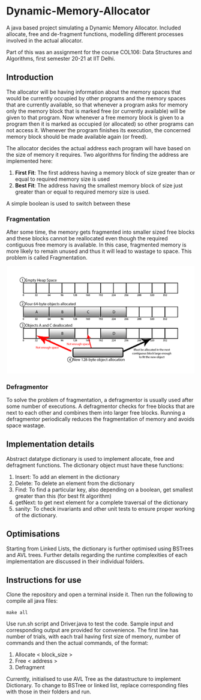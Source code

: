 # Dynamic-Memory-Allocator

A java based project simulating a Dynamic Memory Allocator. Included allocate, free and de-fragment functions, modelling different processes involved in the actual allocator.

Part of this was an assignment for the course COL106: Data Structures and Algorithms, first semester 20-21 at IIT Delhi.


## Introduction
The allocator will be having information about the memory spaces that would be currently occupied by other programs and the memory spaces that are currently available, so that whenever a program asks for memory only the memory block that is marked free (or currently available) will be given to that program. Now whenever a free memory block is given to a program then it is marked as occupied (or allocated) so other programs can not access it. Whenever the program finishes its execution, the concerned memory block should be made available again (or freed).

The allocator decides the actual address each program will have based on the size of memory it requires. Two algorithms for finding the address are implemented here:
1. **First Fit**: The first address having a memory block of size greater than or equal to required memory size is used
2. **Best Fit**: The address having the smallest memory block of size just greater than or equal to required memory size is used.

A simple boolean is used to switch between these

### Fragmentation

After some time, the memory gets fragmented into smaller sized free blocks and these blocks cannot be reallocated even though the required contiguous free memory is available. In this case, fragmented memory is more likely to remain unused and thus it will lead to wastage to space. This problem is called Fragmentation.

<p align="center">
  <img src="images/fragmentation.png" width="500"/>
</p>

### Defragmentor

To solve the problem of fragmentation, a defragmentor is usually used after some number of executions. A defragmentor checks for free blocks that are next to each other and combines them into larger free blocks. Running a defragmentor periodically reduces the fragmentation of memory and avoids space wastage.

## Implementation details

Abstract datatype dictionary is used to implement allocate, free and defragment functions. The dictionary object must have these functions:
1. Insert: To add an element in the dictionary
2. Delete: To delete an element from the dictionary
3. Find: To find a particular key, also depending on a boolean, get smallest greater than this (for best fit algorithm)
4. getNext: to get next element for a complete traversal of the dictionary
5. sanity: To check invariants and other unit tests to ensure proper working of the dictionary.

## Optimisations

Starting from Linked Lists, the dictionary is further optimised using BSTrees and AVL trees. Further details regarding the runtime complexities of each implementation are discussed in their individual folders.

## Instructions for use

Clone the repository and open a terminal inside it. Then run the following to compile all java files:
~~~ 
make all
~~~

Use run.sh script and Driver.java to test the code. Sample input and corresponding output are provided for convenience. The first line has number of trials, with each trail having first size of memory, number of commands and then the actual commands, of the format: 
1. Allocate < block_size >
2. Free < address >
3. Defragment

Currently, initialised to use AVL Tree as the datastructure to implement Dictionary. To change to BSTree or linked list, replace corresponding files with those in their folders and run.
